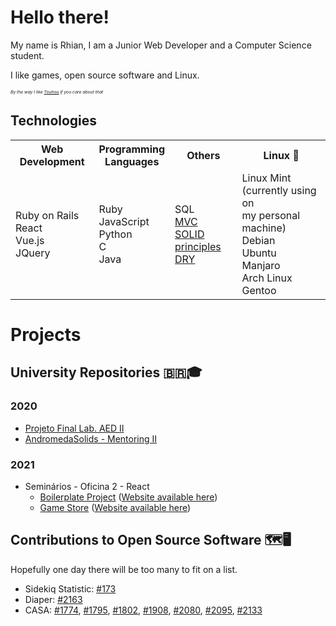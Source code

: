 <!--
So you've come to the bleak land of the README source code...
I am sorry, I've succumbed to the treacherous power of HTML in markdown... There is no way back now...
-->

# Hello there!

My name is Rhian, I am a Junior Web Developer and a Computer Science student.

I like games, open source software and Linux.

<sub><sup><sub><sup>_By the way I like [Touhou](https://media1.tenor.com/images/50ead60764442fd6304067bac5377027/tenor.gif) if you care about that_</sup></sub></sup></sub>

## Technologies

<table>
<th>Web Development</th>
<th>Programming<br>Languages</th>
<th>Others</th>
<th>Linux 💛</th>
<tr>
  <td>
      Ruby on Rails<br>
      React<br>
      Vue.js<br>
      JQuery<br>
  </td>
  <td>
      Ruby<br>
      JavaScript<br>
      Python<br>
      C<br>
      Java<br>
  </td>
  <td>
    SQL<br>
    <a href="https://en.wikipedia.org/wiki/Model%E2%80%93view%E2%80%93controller">MVC</a><br>
    <a href="https://en.wikipedia.org/wiki/SOLID">SOLID principles</a><br>
    <a href="https://en.wikipedia.org/wiki/Don't_repeat_yourself">DRY</a><br>
  </td>
  <td>
    Linux Mint (currently using on<br>
    my personal machine)<br>
    Debian<br>
    Ubuntu<br>
    Manjaro<br>
    Arch Linux<br>
    Gentoo<br>
  </td>
</tr>
<table>

# Projects

## University Repositories 🇧🇷🎓
### 2020
  * [Projeto Final Lab. AED II](https://github.com/rhian-cs/Projeto_final_LAEDII)
  * [AndromedaSolids - Mentoring II](https://github.com/rhian-cs/AndromedaSolids)

### 2021
  * Seminários - Oficina 2 - React
    * [Boilerplate Project](https://github.com/rhian-cs/seminarios-2021-oficina-2-boilerplate) ([Website available here](https://rhian-cs.github.io/seminarios-2021-oficina-2-boilerplate/public/index.html))
    * [Game Store](https://github.com/rhian-cs/seminarios-2021-oficina-2-game-store) ([Website available here](https://rhian-cs.github.io/seminarios-2021-oficina-2-game-store/))

## Contributions to Open Source Software 🗺️🖥️
Hopefully one day there will be too many to fit on a list.
  * Sidekiq Statistic: [#173](https://github.com/davydovanton/sidekiq-statistic/pull/173)
  * Diaper: [#2163](https://github.com/rubyforgood/diaper/pull/2163)
  * CASA: [#1774](https://github.com/rubyforgood/casa/pull/1774), [#1795](https://github.com/rubyforgood/casa/pull/1795), [#1802](https://github.com/rubyforgood/casa/pull/1802), [#1908](https://github.com/rubyforgood/casa/pull/1908), [#2080](https://github.com/rubyforgood/casa/pull/2080), [#2095](https://github.com/rubyforgood/casa/pull/2095), [#2133](https://github.com/rubyforgood/casa/pull/2133)
